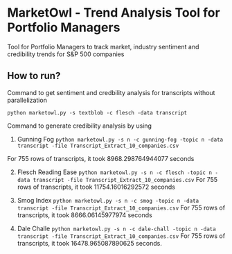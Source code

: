 # MarketOwl - Trend Analysis Tool for Portfolio Managers

Tool for Portfolio Managers to track market, industry sentiment and credibility trends for S&amp;P 500 companies


## How to run?
Command to get sentiment and credbility analysis for transcripts without parallelization

`python marketowl.py -s textblob -c flesch -data transcript`

Command to generate credibility analysis by using
1. Gunning Fog
`python marketowl.py -s n -c gunning-fog -topic n -data transcript -file Transcript_Extract_10_companies.csv`

For 755 rows of transcripts, it took 8968.298764944077 seconds

2. Flesch Reading Ease
`python marketowl.py -s n -c flesch -topic n -data transcript -file Transcript_Extract_10_companies.csv`
For 755 rows of transcripts, it took 11754.16016292572 seconds

3. Smog Index
`python marketowl.py -s n -c smog -topic n -data transcript -file Transcript_Extract_10_companies.csv`
For 755 rows of transcripts, it took 8666.06145977974 seconds

4. Dale Challe
`python marketowl.py -s n -c dale-chall -topic n -data transcript -file Transcript_Extract_10_companies.csv`
For 755 rows of transcripts, it took 16478.965087890625 seconds.
